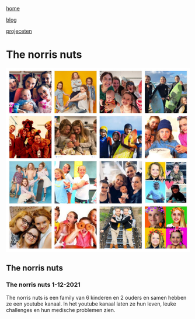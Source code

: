 [home](portfolio.md)

[blog](blog.md)

[projeceten](projecten.md)

# The norris nuts

![the norris nuts in een foto collectie](../afbeeldingen%20project/the%20norris%20nuts.jpg)

## The norris nuts

### The norris nuts 1-12-2021

The norris nuts is een family van 6 kinderen en 2 ouders en samen hebben ze een youtube kanaal. In het youtube kanaal laten ze hun leven, leuke challenges en hun medische problemen zien.

